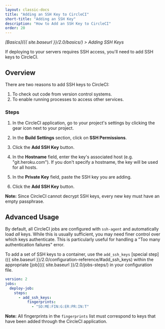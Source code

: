 ```yaml
---
layout: classic-docs
title: "Adding an SSH Key to CircleCI"
short-title: "Adding an SSH Key"
description: "How to Add an SSH Key to CircleCI"
order: 20
---
```


*[Basics]({{ site.baseurl }}/2.0/basics/) > Adding SSH Keys*

If deploying to your servers requires SSH access,
you'll need to add SSH keys to CircleCI.

## Overview

There are two reasons
to add SSH keys to CircleCI:

1. To check out code from version control systems.
2. To enable running processes to access other services.

### Steps

1. In the CircleCI application,
go to your project's settings
by clicking the gear icon next to your project.

2. In the **Build Settings** section,
click on **SSH Permissions**.

3. Click the **Add SSH Key** button.

4. In the **Hostname** field,
enter the key's associated host (e.g. "git.heroku.com").
If you don't specify a hostname,
the key will be used for all hosts.

5. In the **Private Key** field,
paste the SSH key
you are adding.

6. Click the **Add SSH Key** button.

**Note:**
Since CircleCI cannot decrypt SSH keys,
every new key must have an empty passphrase.

## Advanced Usage

By default,
all CircleCI jobs are configured with `ssh-agent`
and automatically load _all_ keys.
While this is usually sufficient,
you may need finer control
over which keys authenticate.
This is particularly useful
for handling a "Too many authentication failures" error.

To add a set of SSH keys to a container,
use the `add_ssh_keys` [special step]({{ site.baseurl }}/2.0/configuration-reference/#add_ssh_keys)
within the appropriate [job]({{ site.baseurl }}/2.0/jobs-steps/)
in your configuration file.

```yaml
version: 2
jobs:
  deploy-job:
    steps:
      - add_ssh_keys:
          fingerprints:
            - "SO:ME:FIN:G:ER:PR:IN:T"
```

**Note:**
All fingerprints in the `fingerprints` list
must correspond to keys
that have been added through the CircleCI application.
